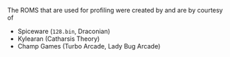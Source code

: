 The ROMS that are used for profiling were created by and are by courtesy of

  * Spiceware (`128.bin`, Draconian)
  * Kylearan (Catharsis Theory)
  * Champ Games (Turbo Arcade, Lady Bug Arcade)

